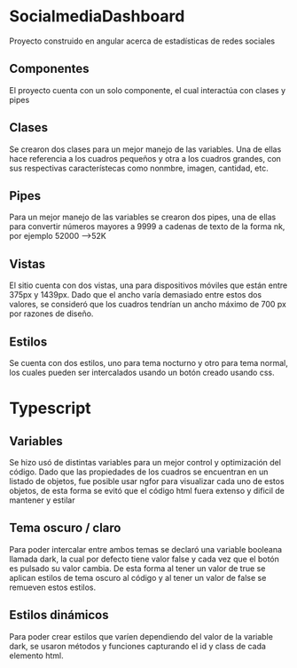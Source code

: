 # SocialmediaDashboard
Proyecto construido en angular acerca de estadísticas de redes sociales

## Componentes
El proyecto cuenta con un solo componente, el cual interactúa con clases y pipes

## Clases
Se crearon dos clases para un mejor manejo de las variables. Una de ellas hace referencia a los cuadros pequeños y otra a los cuadros grandes, con sus respectivas característecas como nonmbre, imagen, cantidad, etc.

## Pipes
Para un mejor manejo de las variables se crearon dos pipes, una de ellas para convertir números mayores a 9999 a cadenas de texto de la forma nk, por ejemplo 52000 -->52K

## Vistas
El sitio cuenta con dos vistas, una para dispositivos móviles que están entre 375px y 1439px. Dado que el ancho varía demasiado entre estos dos valores, se consideró que los cuadros tendrían un ancho máximo de 700 px por razones de diseño.

## Estilos
Se cuenta con dos estilos, uno para tema nocturno y otro para tema normal, los cuales pueden ser intercalados usando un botón creado usando css.

# Typescript

## Variables
Se hizo usó de distintas variables para un mejor control y optimización del código. Dado que las propiedades de los cuadros se encuentran en un listado de objetos, fue posible usar ngfor para visualizar cada uno de estos objetos, de esta forma se evitó que el código html fuera extenso y dificil de mantener y estilar

## Tema oscuro / claro
Para poder intercalar entre ambos temas se declaró una variable booleana llamada dark, la cual por defecto tiene valor false y cada vez que el botón es pulsado su valor cambia. De esta forma al tener un valor de true se aplican estilos de tema oscuro al código y al tener un valor de false se remueven estos estilos. 

## Estilos dinámicos
Para poder crear estilos que varíen dependiendo del valor de la variable dark, se usaron métodos y funciones capturando el id y class de cada elemento html.

